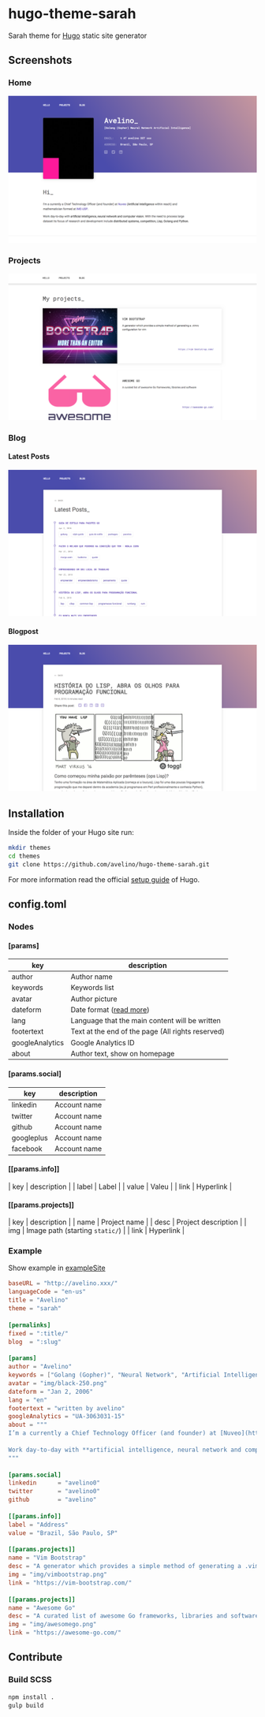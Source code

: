 # hugo-theme-sarah

Sarah theme for [Hugo](https://gohugo.io/) static site generator

## Screenshots

### Home

![Screenshot](images/screenshot.png)

### Projects

![Projects](images/projects.png)

### Blog

#### Latest Posts

![Blog - Latest Posts](images/blog.png)

#### Blogpost

![Blog - Blogpost](images/blogpost.png)

## Installation

Inside the folder of your Hugo site run:

```bash
mkdir themes
cd themes
git clone https://github.com/avelino/hugo-theme-sarah.git
```

For more information read the official [setup guide](https://gohugo.io/getting-started/installing/) of Hugo.

## config.toml

### Nodes

#### [params]

| key | description |
| --- | --- |
| author | Author name |
| keywords | Keywords list |
| avatar | Author picture |
| dateform | Date format ([read more](https://discourse.gohugo.io/t/date-time-format-in-config-toml/5268/2)) |
| lang | Language that the main content will be written |
| footertext | Text at the end of the page (All rights reserved) |
| googleAnalytics | Google Analytics ID |
| about | Author text, show on homepage |

#### [params.social]

| key | description |
| --- | --- |
| linkedin | Account name |
| twitter | Account name |
| github | Account name |
| googleplus | Account name |
| facebook | Account name |

#### [[params.info]]

| key | description |
| label | Label |
| value | Valeu |
| link | Hyperlink |

#### [[params.projects]]

| key | description |
| name | Project name |
| desc | Project description |
| img | Image path (starting `static/`) |
| link | Hyperlink |

### Example

Show example in [exampleSite](https://github.com/avelino/hugo-theme-sarah/blob/master/exampleSite/config.toml)

```toml
baseURL = "http://avelino.xxx/"
languageCode = "en-us"
title = "Avelino"
theme = "sarah"

[permalinks]
fixed = ":title/"
blog  = ":slug"

[params]
author = "Avelino"
keywords = ["Golang (Gopher)", "Neural Network", "Artificial Intelligence"]
avatar = "img/black-250.png"
dateform = "Jan 2, 2006"
lang = "en"
footertext = "written by avelino"
googleAnalytics = "UA-3063031-15"
about = """
I’m a currently a Chief Technology Officer (and founder) at [Nuveo](https://nuveo.ai/) (**Artificial Intelligence** within reach) and mathematician formed at [IME-USP](https://www.ime.usp.br/).

Work day-to-day with **artificial intelligence, neural network and computer vision**. With the need to process large dataset its focus of research and development include **distributed systems, competition, Lisp, Golang and Python**.
"""

[params.social]
linkedin      = "avelino0"
twitter       = "avelino0"
github        = "avelino"

[[params.info]]
label = "Address"
value = "Brazil, São Paulo, SP"

[[params.projects]]
name = "Vim Bootstrap"
desc = "A generator which provides a simple method of generating a .vimrc configuration for vim"
img = "img/vimbootstrap.png"
link = "https://vim-bootstrap.com/"

[[params.projects]]
name = "Awesome Go"
desc = "A curated list of awesome Go frameworks, libraries and software"
img = "img/awesomego.png"
link = "https://awesome-go.com/"
```

## Contribute

### Build SCSS

```bash
npm install .
gulp build
```
